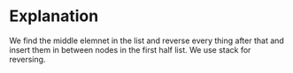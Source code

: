 # Explanation

We find the middle elemnet in the list and reverse every thing after that and insert them in between nodes in the first half list.
We use stack for reversing.




